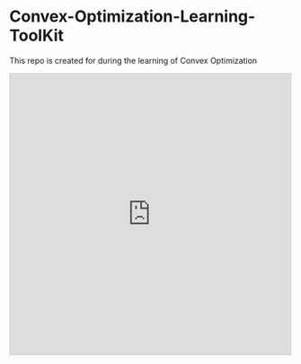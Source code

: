 # Convex-Optimization-Learning-ToolKit
This repo is created for during the learning of Convex Optimization

<iframe src="https://www.desmos.com/calculator/kqhrqc00rm?embed" width="500px" height="500px" style="border: 1px solid #ccc" frameborder=0></iframe>
